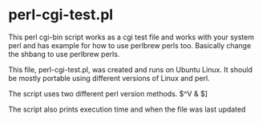 # perl-cgi-test.pl

This perl cgi-bin script works as a cgi test file and works with your system perl and has example for how to use perlbrew perls too.  Basically change the shbang to use perlbrew perls.

This file, perl-cgi-test.pl, was created and runs on Ubuntu Linux. It should be mostly portable using different versions of Linux and perl.

The script uses two different perl version methods.  $^V & $]

The script also prints execution time and when the file was last updated 
